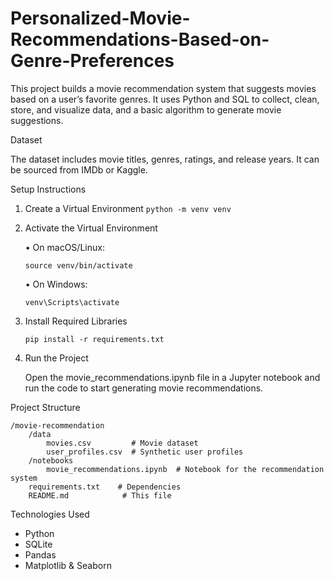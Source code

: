 # Personalized-Movie-Recommendations-Based-on-Genre-Preferences
This project builds a movie recommendation system that suggests movies based on a user’s favorite genres. It uses Python and SQL to collect, clean, store, and visualize data, and a basic algorithm to generate movie suggestions.

Dataset

The dataset includes movie titles, genres, ratings, and release years. It can be sourced from IMDb or Kaggle.

Setup Instructions

1. Create a Virtual Environment
     `python -m venv venv`
3. Activate the Virtual Environment
   
	•	On macOS/Linux:

     `source venv/bin/activate`
   

	•	On Windows:

     `venv\Scripts\activate`
   
5. Install Required Libraries
   
    `pip install -r requirements.txt`
   
7. Run the Project

   Open the movie_recommendations.ipynb file in a Jupyter notebook and run the code to start generating movie recommendations.

Project Structure

```
/movie-recommendation
    /data
        movies.csv         # Movie dataset
        user_profiles.csv  # Synthetic user profiles
    /notebooks
        movie_recommendations.ipynb  # Notebook for the recommendation system
    requirements.txt    # Dependencies
    README.md            # This file

```

Technologies Used

  - Python
  - SQLite
  - Pandas
  - Matplotlib & Seaborn
